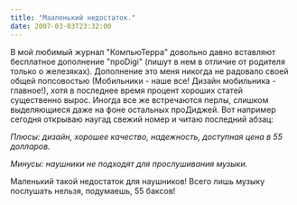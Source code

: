 ```yaml
---
title: "Мааленький недостаток."
date: 2007-03-03T23:32:00
---
```


В мой любимый журнал "КомпьюТерра" довольно давно вставляют бесплатное дополнение "проDigi" (пишут в нем в отличие от родителя только о железяках). Дополнение это меня никогда не радовало своей общей попсовостью (Мобильники - наше все! Дизайн мобильника - главное!), хотя в последнее время процент хороших статей существенно вырос. Иногда все же встречаются перлы, слишком выделяющиеся даже на фоне остальных проДиджей. Вот например сегодня открываю наугад свежий номер и читаю последний абзац:

<EM>Плюсы: дизайн, хорошее качество, надежность, доступная цена в 55 долларов. 

Минусы: наушники не подходят для прослушивания музыки.

</EM>Маленький такой недостаток для наушников! Всего лишь музыку послушать нельзя, подумаешь, 55 баксов!
